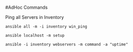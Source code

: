 #AdHoc Commands

Ping all Servers in Inventory

```
ansible all -m -i inventory win_ping
```

```
ansible localhost -m setup
```

```
ansible -i inventory webservers -m command -a "uptime"
```

